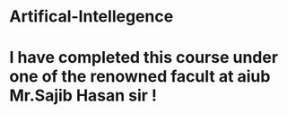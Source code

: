 # Artifical-Intellegence
# I have completed this course under one of the renowned facult at aiub Mr.Sajib Hasan sir !

